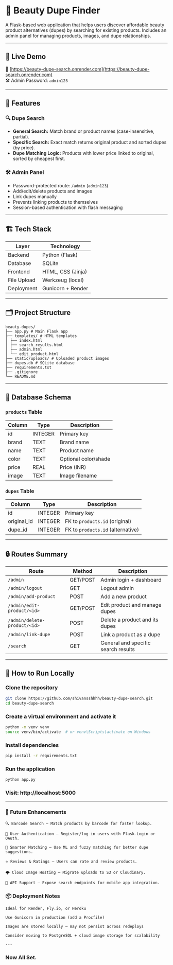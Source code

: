 # 💄 Beauty Dupe Finder

A Flask-based web application that helps users discover affordable beauty product alternatives (dupes) by searching for existing products. Includes an admin panel for managing products, images, and dupe relationships.

---

## 🚀 Live Demo

🔗 [https://beauty-dupe-search.onrender.com](https://beauty-dupe-search.onrender.com)  
🛠️ Admin Password: `admin123`

---

## 📌 Features

### 🔍 Dupe Search

- **General Search:** Match brand or product names (case-insensitive, partial).
- **Specific Search:** Exact match returns original product and sorted dupes (by price).
- **Dupe Matching Logic:** Products with lower price linked to original, sorted by cheapest first.

### 🛠️ Admin Panel

- Password-protected route: `/admin` (`admin123`)
- Add/edit/delete products and images
- Link dupes manually
- Prevents linking products to themselves
- Session-based authentication with flash messaging

---

## 🏗️ Tech Stack

| Layer     | Technology       |
|-----------|------------------|
| Backend   | Python (Flask)   |
| Database  | SQLite           |
| Frontend  | HTML, CSS (Jinja)|
| File Upload | Werkzeug (local) |
| Deployment | Gunicorn + Render |

---

## 🗂️ Project Structure
```
beauty-dupes/
├── app.py # Main Flask app
├── templates/ # HTML templates
│ ├── index.html
│ ├── search_results.html
│ ├── admin.html
│ └── edit_product.html
├── static/uploads/ # Uploaded product images
├── dupes.db # SQLite database
├── requirements.txt
├── .gitignore
└── README.md
```

---

## 🧠 Database Schema

### `products` Table

| Column | Type    | Description         |
|--------|---------|---------------------|
| id     | INTEGER | Primary key         |
| brand  | TEXT    | Brand name          |
| name   | TEXT    | Product name        |
| color  | TEXT    | Optional color/shade|
| price  | REAL    | Price (INR)         |
| image  | TEXT    | Image filename      |

### `dupes` Table

| Column      | Type    | Description                       |
|-------------|---------|-----------------------------------|
| id          | INTEGER | Primary key                       |
| original_id | INTEGER | FK to `products.id` (original)    |
| dupe_id     | INTEGER | FK to `products.id` (alternative) |

---

## 🔒 Routes Summary

| Route                         | Method     | Description                          |
|------------------------------|------------|--------------------------------------|
| `/admin`                     | GET/POST   | Admin login + dashboard              |
| `/admin/logout`              | GET        | Logout admin                         |
| `/admin/add-product`         | POST       | Add a new product                    |
| `/admin/edit-product/<id>`   | GET/POST   | Edit product and manage dupes        |
| `/admin/delete-product/<id>` | POST       | Delete a product and its dupes       |
| `/admin/link-dupe`           | POST       | Link a product as a dupe             |
| `/search`                    | GET        | General and specific search results  |

---

## 🔧 How to Run Locally

### Clone the repository
```bash
git clone https://github.com/shivansshhhh/beauty-dupe-search.git
cd beauty-dupe-search
```

### Create a virtual environment and activate it

```bash
python -m venv venv
source venv/bin/activate  # or venv\Scripts\activate on Windows
```

### Install dependencies

```bash
pip install -r requirements.txt
```

### Run the application
```bash
python app.py
```

### Visit: http://localhost:5000
---

### 🧱 Future Enhancements
    🔍 Barcode Search — Match products by barcode for faster lookup.

    🔐 User Authentication — Register/log in users with Flask-Login or OAuth.

    🧠 Smarter Matching — Use ML and fuzzy matching for better dupe suggestions.

    ⭐ Reviews & Ratings — Users can rate and review products.

    🌩️ Cloud Image Hosting — Migrate uploads to S3 or Cloudinary.

    📱 API Support — Expose search endpoints for mobile app integration.


### 📦 Deployment Notes

    Ideal for Render, Fly.io, or Heroku

    Use Gunicorn in production (add a Procfile)

    Images are stored locally — may not persist across redeploys

    Consider moving to PostgreSQL + cloud image storage for scalability

    ---
### Now All Set.

